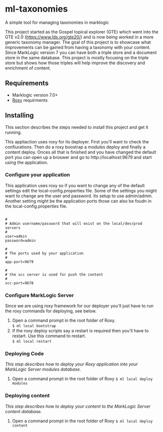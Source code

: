 # ml-taxonomies
A simple tool for managing taxonomies in marklogic

This project started as the Gospel topical explorer (GTE) which went into the GTE v2.0 (https://www.lds.org/gte20/) and is now being worked in a more generic taxonomy manager. The goal of this project is to showcase what improvements can be gained from having a taxonomy with your content. Since MarkLogic version 7 you can have both a triple store and a document store in the same database. This project is mostly focusing on the triple store but shows how those triples will help improve the discovery and enrichment of content.


## Requirements
* Marklogic version 7.0+ 
* [Roxy](https://github.com/freshie/ml-taxonomies/blob/master/roxy/README.mdown#requirements) requirments 

## Installing
This section describes the steps needed to install this project and get it running.

This appliaction uses roxy for its deployer. First you'll want to check the confiurations. Then do a roxy boostrap a modules deploy and finally a content deploy. Onces all that is finished and you have changed the default port you can open up a broswer and go to http://localhost:9679 and start using the application. 

### Configure your application
This application uses roxy so if you want to change any of the default settings edit the local-config.properties file.
Some of the settings you might want to change are the user and password. Its setup to use admin/admin.
Another setting might be the application ports those can also be foudn in the local-config.properties file.
```

#
# Admin username/password that will exist on the local/dev/prod servers
#
user=admin
password=admin

#
# The ports used by your application
#
app-port=9679

#
# the xcc server is used for push the content
#
xcc-port=9678

```

### Configure MarkLogic Server
Since we are using roxy framework for our deployer you'll just have to run the roxy commands for deploying, see below.

1. Open a command prompt in the root folder of Roxy.  
 `$ ml local bootstrap`
2. If the roxy deploy scripts say a restart is required then you'll have to restart. Use this command to restart.  
  `$ ml local restart`

### Deploying Code
*This step describes how to deploy your Roxy application into your MarkLogic Server modules database.*

1. Open a command prompt in the root folder of Roxy
`$ ml local deploy modules`

### Deploying content
*This step describes how to deploy your content to the MarkLogic Server content database.*

1. Open a command prompt in the root folder of Roxy
`$ ml local deploy content`
